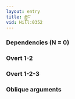```yaml
---
layout: entry
title: རྒྱུང་
vid: Hill:0352
---
```

### Dependencies (N = 0)


### Overt 1-2


### Overt 1-2-3


### Oblique arguments
